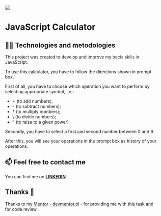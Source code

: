 ![](./assets/applab-banner.png)

# JavaScript Calculator

## :technologist: Technologies and metodologies

This project was created to develop and improve my bacis skills in JavaScript.

To use this calculator, you have to follow the directions shown in prompt box.

First of all, you have tu choose which operation you want to perform by selecting appropriate symbol, i.e.:

- \+ (to add numbers);
- \- (to subtract numbers);
- \* (to multiply numbers);
- \\ (to divide numbers);
- \^ (to raise to a given power)

Secondly, you have to select a first and second number between 0 and 9.

After this, you will see your operations in the prompt box as history of your operations.

## :mailbox: Feel free to contact me

You can find me on **[LINKEDIN](https://www.linkedin.com/in/rafa%C5%82-kazik-924b8710a/)**

## Thanks :handshake:

Thanks to my [Mentor - devmentor.pl](https://www.devmentor.pl) - for providing me with this task and for code review.
